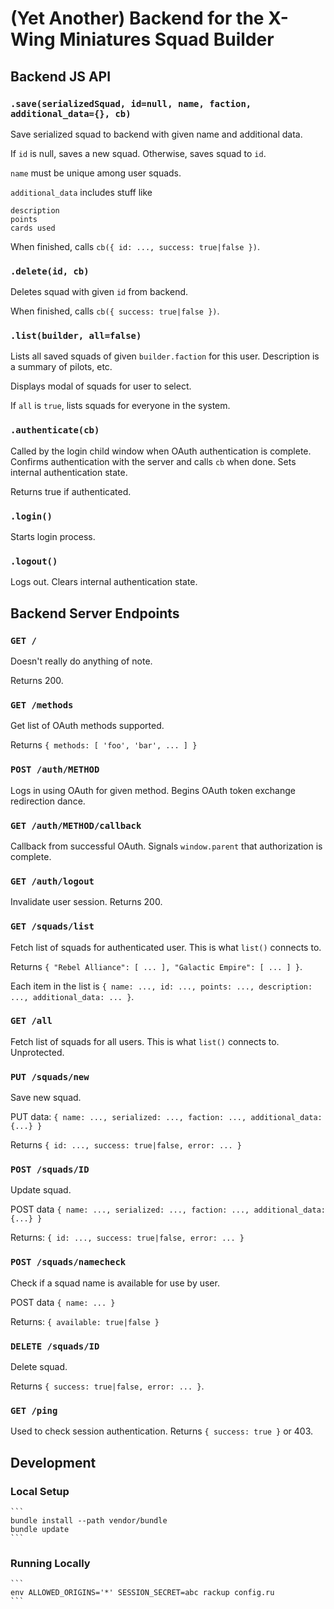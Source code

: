 # (Yet Another) Backend for the X-Wing Miniatures Squad Builder

## Backend JS API

### `.save(serializedSquad, id=null, name, faction, additional_data={}, cb)`

Save serialized squad to backend with given name and additional data.

If `id` is null, saves a new squad.  Otherwise, saves squad to `id`.

`name` must be unique among user squads.

`additional_data` includes stuff like

    description
    points
    cards used

When finished, calls `cb({ id: ..., success: true|false })`.

### `.delete(id, cb)`

Deletes squad with given `id` from backend.

When finished, calls `cb({ success: true|false })`.

### `.list(builder, all=false)`

Lists all saved squads of given `builder.faction` for this user.  Description is a summary of pilots, etc.

Displays modal of squads for user to select.

If `all` is `true`, lists squads for everyone in the system.

### `.authenticate(cb)`

Called by the login child window when OAuth authentication is complete.  Confirms authentication with the server and calls `cb` when done.  Sets internal authentication state.

Returns true if authenticated.

### `.login()`

Starts login process.

### `.logout()`

Logs out.  Clears internal authentication state.

## Backend Server Endpoints

### `GET /`

Doesn't really do anything of note.

Returns 200.

### `GET /methods`

Get list of OAuth methods supported.

Returns `{ methods: [ 'foo', 'bar', ... ] }`

### `POST /auth/METHOD`

Logs in using OAuth for given method.  Begins OAuth token exchange redirection dance.

### `GET /auth/METHOD/callback`

Callback from successful OAuth.  Signals `window.parent` that authorization is complete.

### `GET /auth/logout`

Invalidate user session.  Returns 200.

### `GET /squads/list`

Fetch list of squads for authenticated user.  This is what `list()` connects to.

Returns `{ "Rebel Alliance": [ ... ], "Galactic Empire": [ ... ] }`.

Each item in the list is `{ name: ..., id: ..., points: ..., description: ..., additional_data: ... }`.

### `GET /all`

Fetch list of squads for all users.  This is what `list()` connects to.  Unprotected.

### `PUT /squads/new`

Save new squad.

PUT data: `{ name: ..., serialized: ..., faction: ..., additional_data: {...} }`

Returns `{ id: ..., success: true|false, error: ... }`

### `POST /squads/ID`

Update squad.

POST data `{ name: ..., serialized: ..., faction: ..., additional_data: {...} }`

Returns: `{ id: ..., success: true|false, error: ... }`

### `POST /squads/namecheck`

Check if a squad name is available for use by user.

POST data `{ name: ... }`

Returns: `{ available: true|false }`

### `DELETE /squads/ID`

Delete squad.

Returns `{ success: true|false, error: ... }`.

### `GET /ping`

Used to check session authentication.  Returns `{ success: true }` or 403.

## Development

### Local Setup

    ```
    bundle install --path vendor/bundle
    bundle update
    ```

### Running Locally

    ```
    env ALLOWED_ORIGINS='*' SESSION_SECRET=abc rackup config.ru
    ```
